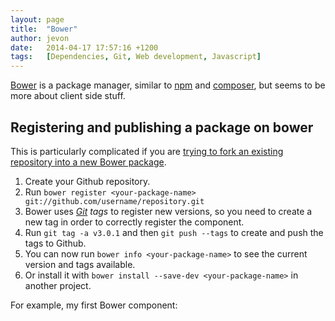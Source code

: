 ```yaml
---
layout: page
title:  "Bower"
author: jevon
date:   2014-04-17 17:57:16 +1200
tags:   [Dependencies, Git, Web development, Javascript]
---
```


[Bower](Bower.md) is a package manager, similar to [npm](npm.md) and [composer](Composer.md), but seems to be more about client side stuff.

## Registering and publishing a package on bower

This is particularly complicated if you are <a href="https://github.com/bower/bower/issues/135">trying to fork an existing repository into a new Bower package</a>.

1. Create your Github repository.
1. Run `bower register <your-package-name> git://github.com/username/repository.git`
1. Bower uses _[Git](Git.md) tags_ to register new versions, so you need to create a new tag in order to correctly register the component.
1. Run `git tag -a v3.0.1` and then `git push --tags` to create and push the tags to Github.
1. You can now run `bower info <your-package-name>` to see the current version and tags available.
1. Or install it with `bower install --save-dev <your-package-name>` in another project.

For example, my first Bower component:
